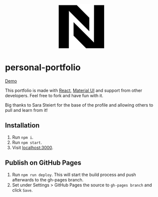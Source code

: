 <p align="center">
  <img src="icon.png" width="150px" />
</p>

# personal-portfolio

[Demo](https://nolannick.github.io/react-profile/)

This portfolio is made with [React](https://github.com/facebook/react), [Material UI](https://github.com/callemall/material-ui) and support from other developers.
Feel free to fork and have fun with it. 

Big thanks to Sara Steiert for the base of the profile and allowing others to pull and learn from it!

## Installation

1. Run `npm i`.
2. Run `npm start`.
3. Visit [localhost:3000](http://localhost:3000).


## Publish on GitHub Pages

1. Run `npm run deploy`. This will start the build process and push afterwards to the gh-pages branch.
2. Set under Settings > GitHub Pages the source to `gh-pages branch` and click `Save`.
